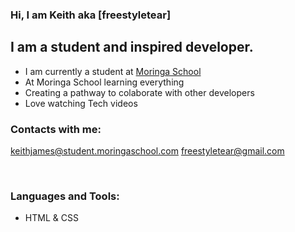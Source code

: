 ### Hi, I am Keith aka [freestyletear]

## I am a student and inspired developer.
- I am currently a student at [Moringa School][website]
- At Moringa School learning everything
- Creating a pathway to colaborate with other developers
- Love watching Tech videos

### Contacts with me:

keithjames@student.moringaschool.com
freestyletear@gmail.com

<br />

### Languages and Tools:

- HTML & CSS

<br />
<br />

[website]: https://moringaschool.com/